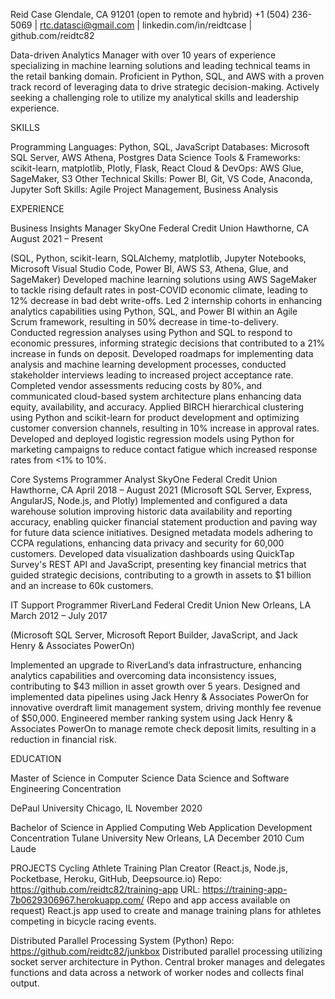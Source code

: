 Reid Case
Glendale, CA 91201 (open to remote and hybrid)
+1 (504) 236-5069 | rtc.datasci@gmail.com | linkedin.com/in/reidtcase | github.com/reidtc82

Data-driven Analytics Manager with over 10 years of experience specializing in machine learning solutions and leading technical teams in the retail banking domain. Proficient in Python, SQL, and AWS with a proven track record of leveraging data to drive strategic decision-making. Actively seeking a challenging role to utilize my analytical skills and leadership experience.

SKILLS

Programming Languages: Python, SQL, JavaScript
Databases: Microsoft SQL Server, AWS Athena, Postgres
Data Science Tools & Frameworks: scikit-learn, matplotlib, Plotly, Flask, React
Cloud & DevOps: AWS Glue, SageMaker, S3
Other Technical Skills: Power BI, Git, VS Code, Anaconda, Jupyter
Soft Skills: Agile Project Management, Business Analysis


EXPERIENCE

Business Insights Manager
SkyOne Federal Credit Union
Hawthorne, CA
August 2021 – Present 

(SQL, Python, scikit-learn, SQLAlchemy, matplotlib, Jupyter Notebooks, Microsoft Visual Studio Code, Power BI, AWS S3, Athena, Glue, and SageMaker)
Developed machine learning solutions using AWS SageMaker to tackle rising default rates in post-COVID economic climate, leading to 12% decrease in bad debt write-offs.
Led 2 internship cohorts in enhancing analytics capabilities using Python, SQL, and Power BI within an Agile Scrum framework, resulting in 50% decrease in time-to-delivery.
Conducted regression analyses using Python and SQL to respond to economic pressures, informing strategic decisions that contributed to a 21% increase in funds on deposit.
Developed roadmaps for implementing data analysis and machine learning development processes, conducted stakeholder interviews leading to increased project acceptance rate.
Completed vendor assessments reducing costs by 80%, and communicated cloud-based system architecture plans enhancing data equity, availability, and accuracy.
Applied BIRCH hierarchical clustering using Python and scikit-learn for product development and optimizing customer conversion channels, resulting in 10% increase in approval rates.
Developed and deployed logistic regression models using Python for marketing campaigns to reduce contact fatigue which increased response rates from <1% to 10%.

Core Systems Programmer Analyst
SkyOne Federal Credit Union
Hawthorne, CA
April 2018 – August 2021
(Microsoft SQL Server, Express, AngularJS, Node.js, and Plotly)
Implemented and configured a data warehouse solution improving historic data availability and reporting accuracy, enabling quicker financial statement production and paving way for future data science initiatives.
Designed metadata models adhering to CCPA regulations, enhancing data privacy and security for 60,000 customers.
Developed data visualization dashboards using QuickTap Survey's REST API and JavaScript, presenting key financial metrics that guided strategic decisions, contributing to a growth in assets to $1 billion and an increase to 60k customers.


IT Support Programmer
RiverLand Federal Credit Union
New Orleans, LA
March 2012 – July 2017

(Microsoft SQL Server, Microsoft Report Builder, JavaScript, and Jack Henry & Associates PowerOn)

Implemented an upgrade to RiverLand’s data infrastructure, enhancing analytics capabilities and overcoming data inconsistency issues, contributing to $43 million in asset growth over 5 years.
Designed and implemented data pipelines using Jack Henry & Associates PowerOn for innovative overdraft limit management system, driving monthly fee revenue of $50,000.
Engineered member ranking system using Jack Henry & Associates PowerOn to manage remote check deposit limits, resulting in a reduction in financial risk.


EDUCATION

Master of Science in Computer Science
Data Science and Software Engineering Concentration

DePaul University
Chicago, IL
November 2020



Bachelor of Science in Applied Computing
Web Application Development Concentration
Tulane University
New Orleans, LA 
December 2010
Cum Laude

PROJECTS
Cycling Athlete Training Plan Creator
(React.js, Node.js, Pocketbase, Heroku, GitHub, Deepsource.io)
Repo: https://github.com/reidtc82/training-app
URL: https://training-app-7b0629306967.herokuapp.com/
(Repo and app access available on request)
React.js app used to create and manage training plans for athletes competing in bicycle racing events.

Distributed Parallel Processing System
(Python)
Repo: https://github.com/reidtc82/junkbox 
Distributed parallel processing utilizing socket server architecture in Python. Central broker manages and delegates functions and data across a network of worker nodes and collects final output.


